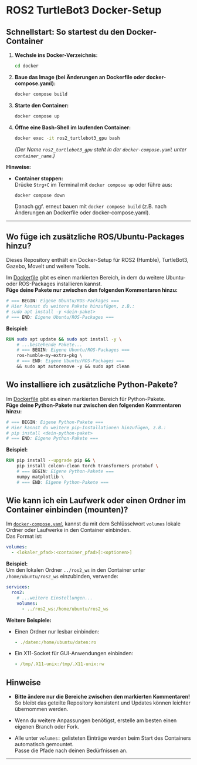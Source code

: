 # ROS2 TurtleBot3 Docker-Setup

## Schnellstart: So startest du den Docker-Container

1. **Wechsle ins Docker-Verzeichnis:**
   ```bash
   cd docker
   ```

2. **Baue das Image (bei Änderungen an Dockerfile oder docker-compose.yaml):**
   ```bash
   docker compose build
   ```

3. **Starte den Container:**
   ```bash
   docker compose up
   ```

4. **Öffne eine Bash-Shell im laufenden Container:**
   ```bash
   docker exec -it ros2_turtlebot3_gpu bash
   ```
   *(Der Name `ros2_turtlebot3_gpu` steht in der `docker-compose.yaml` unter `container_name`.)*

**Hinweise:**
- **Container stoppen:**  
  Drücke `Strg+C` im Terminal mit `docker compose up` oder führe aus:
  ```bash
  docker compose down
  ```
  Danach ggf. erneut bauen mit `docker compose build` (z.B. nach Änderungen an Dockerfile oder docker-compose.yaml).

---


## Wo füge ich zusätzliche ROS/Ubuntu-Packages hinzu?
Dieses Repository enthält ein Docker-Setup für ROS2 (Humble), TurtleBot3, Gazebo, MoveIt und weitere Tools.

Im [Dockerfile](Dockerfile) gibt es einen markierten Bereich, in dem du weitere Ubuntu- oder ROS-Packages installieren kannst.  
**Füge deine Pakete nur zwischen den folgenden Kommentaren hinzu:**

```dockerfile
# === BEGIN: Eigene Ubuntu/ROS-Packages ===
# Hier kannst du weitere Pakete hinzufügen, z.B.:
# sudo apt install -y <dein-paket>
# === END: Eigene Ubuntu/ROS-Packages ===
```

**Beispiel:**
```dockerfile
RUN sudo apt update && sudo apt install -y \
    # ...bestehende Pakete...
    # === BEGIN: Eigene Ubuntu/ROS-Packages ===
    ros-humble-my-extra-pkg \
    # === END: Eigene Ubuntu/ROS-Packages ===
    && sudo apt autoremove -y && sudo apt clean
```

## Wo installiere ich zusätzliche Python-Pakete?

Im [Dockerfile](Dockerfile) gibt es einen markierten Bereich für Python-Pakete.  
**Füge deine Python-Pakete nur zwischen den folgenden Kommentaren hinzu:**

```dockerfile
# === BEGIN: Eigene Python-Pakete ===
# Hier kannst du weitere pip-Installationen hinzufügen, z.B.:
# pip install <dein-python-paket>
# === END: Eigene Python-Pakete ===
```

**Beispiel:**
```dockerfile
RUN pip install --upgrade pip && \
    pip install colcon-clean torch transformers protobuf \
    # === BEGIN: Eigene Python-Pakete ===
    numpy matplotlib \
    # === END: Eigene Python-Pakete ===
```

## Wie kann ich ein Laufwerk oder einen Ordner im Container einbinden (mounten)?

Im [`docker-compose.yaml`](docker-compose.yaml) kannst du mit dem Schlüsselwort `volumes` lokale Ordner oder Laufwerke in den Container einbinden.  
Das Format ist:

```yaml
volumes:
  - <lokaler_pfad>:<container_pfad>[:<optionen>]
```

**Beispiel:**  
Um den lokalen Ordner `../ros2_ws` in den Container unter `/home/ubuntu/ros2_ws` einzubinden, verwende:

```yaml
services:
  ros2:
    # ...weitere Einstellungen...
    volumes:
      - ../ros2_ws:/home/ubuntu/ros2_ws
```

**Weitere Beispiele:**
- Einen Ordner nur lesbar einbinden:
  ```yaml
  - ./daten:/home/ubuntu/daten:ro
  ```
- Ein X11-Socket für GUI-Anwendungen einbinden:
  ```yaml
  - /tmp/.X11-unix:/tmp/.X11-unix:rw
  ```

## Hinweise 
- **Bitte ändere nur die Bereiche zwischen den markierten Kommentaren!**  
  So bleibt das geteilte Repository konsistent und Updates können leichter übernommen werden.
- Wenn du weitere Anpassungen benötigst, erstelle am besten einen eigenen Branch oder Fork.

- Alle unter `volumes:` gelisteten Einträge werden beim Start des Containers automatisch gemountet.  
  Passe die Pfade nach deinen Bedürfnissen an.
---